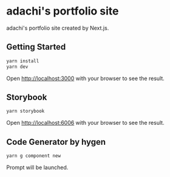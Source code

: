 # adachi's portfolio site

adachi's portfolio site created by Next.js.

## Getting Started

```bash
yarn install
yarn dev
```

Open [http://localhost:3000](http://localhost:3000) with your browser to see the result.

## Storybook

```bash
yarn storybook
```

Open [http://localhost:6006](http://localhost:6006) with your browser to see the result.

## Code Generator by hygen

```bash
yarn g component new
```

Prompt will be launched.
